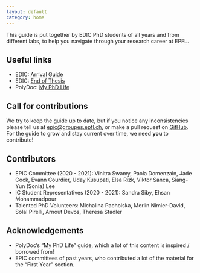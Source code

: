 ```yaml
---
layout: default
category: home
---
```


This guide is put together by EDIC PhD students of all years and from different labs, to help you navigate through your research career at EPFL. 

## Useful links

- EDIC: [Arrival Guide](https://www.epfl.ch/education/phd/edic-computer-and-communication-sciences/edic-computer-and-communication-sciences/edic-new-phd-students/)
- EDIC: [End of Thesis](https://www.epfl.ch/education/phd/edic-computer-and-communication-sciences/edic-computer-and-communication-sciences/edic-end-of-thesis/)
- PolyDoc: [My PhD Life](https://www.epfl.ch/campus/associations/list/polydoc/my-phd-life/)

## Call for contributions

We try to keep the guide up to date, but if you notice any inconsistencies please tell us at [epic@groupes.epfl.ch](mailto:epic@groupes.epfl.ch), or make a pull request on [GitHub](https://github.com/EPIC-guide/epic-guide.github.io). For the guide to grow and stay current over time, we need **you** to contribute!

## Contributors

- EPIC Committee (2020 - 2021): Vinitra Swamy, Paola Domenzain, Jade Cock, Evann Courdier, Uday Kusupati, Elsa Rizk, Viktor Sanca, Siang-Yun (Sonia) Lee
- IC Student Representatives (2020 - 2021): Sandra Siby, Ehsan Mohammadpour
- Talented PhD Volunteers: Michalina Pacholska, Merlin Nimier-David, Solal Pirelli, Arnout Devos, Theresa Stadler


## Acknowledgements

- PolyDoc’s “My PhD Life” guide, which a lot of this content is inspired / borrowed from!
- EPIC committees of past years, who contributed a lot of the material for the “First Year” section.

